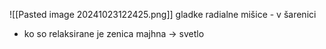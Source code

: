 ![[Pasted image 20241023122425.png]]
gladke radialne mišice - v šarenici
- ko so relaksirane je zenica majhna $\rightarrow$ svetlo
